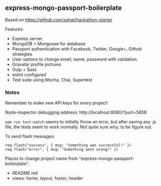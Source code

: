 ## express-mongo-passport-boilerplate

Based on https://github.com/sahat/hackathon-starter

Features:
- Express server
- MongoDB + Mongoose for database
- Passport authentication with Facebook, Twitter, Google+, Github strategies
- User options to change email, name, password with validation
- Gravatar profile pictures
- Gulp + Sass
- eslint configured
- Test suite using Mocha, Chai, Supertest

### Notes

Remember to make new API keys for every project!

Node-inspector debugging address: http://localhost:8080/?port=5858

`npm run test:watch` seems to initially throw an error, but after saving any .js file, the tests seem to work normally. Not quite sure why; to be figure out.

To send flash messages:

`req.flash("success", { msg: "Something was successful!" })`
`req.flash("error", { msg: "Something went wrong!" })`

Places to change project name from "express-mongo-passport-boilerplate":  
- README.md  
- views: home, layout, footer, header
